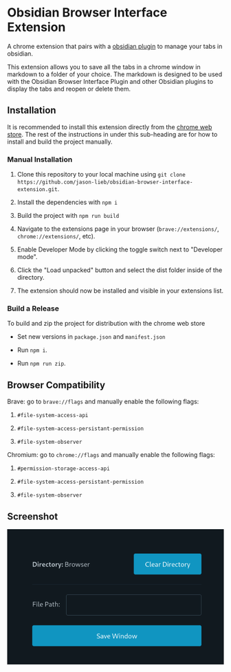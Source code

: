 # Obsidian Browser Interface Extension

A chrome extension that pairs with a [obsidian plugin](https://github.com/jason-lieb/obsidian-browser-interface-plugin) to manage your tabs in obsidian.

This extension allows you to save all the tabs in a chrome window in markdown to a folder of your choice. The markdown is designed to be used with the Obsidian Browser Interface Plugin and other Obsidian plugins to display the tabs and reopen or delete them.

## Installation

It is recommended to install this extension directly from the [chrome web store](https://chromewebstore.google.com/detail/obsidian-browser-interfac/eciohhdfhkkihkiiefldkejohdoghogo). The rest of the instructions in under this sub-heading are for how to install and build the project manually.

### Manual Installation

1. Clone this repository to your local machine using `git clone https://github.com/jason-lieb/obsidian-browser-interface-extension.git`.

2. Install the dependencies with `npm i`

3. Build the project with `npm run build`

4. Navigate to the extensions page in your browser (`brave://extensions/`, `chrome://extensions/`, etc).

5. Enable Developer Mode by clicking the toggle switch next to "Developer mode".

6. Click the "Load unpacked" button and select the dist folder inside of the directory.

7. The extension should now be installed and visible in your extensions list.

### Build a Release

To build and zip the project for distribution with the chrome web store

- Set new versions in `package.json` and `manifest.json`

- Run `npm i`.

- Run `npm run zip`.

## Browser Compatibility

Brave: go to `brave://flags` and manually enable the following flags:

1. `#file-system-access-api`

2. `#file-system-access-persistant-permission`

3. `#file-system-observer`

Chromium: go to `chrome://flags` and manually enable the following flags:

1. `#permission-storage-access-api`

2. `#file-system-access-persistant-permission`

3. `#file-system-observer`

## Screenshot
![chrome extension screenshot](screenshot.png)
